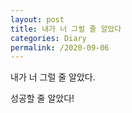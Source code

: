 ```yaml
---
layout: post
title: 내가 너 그럴 줄 알았다
categories: Diary
permalink: /2020-09-06
---
```


내가 너 그럴 줄 알았다.

성공할 줄 알았다!